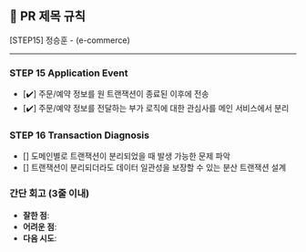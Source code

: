 ## :pushpin: PR 제목 규칙
[STEP15] 정승훈 - (e-commerce)

---
### STEP 15 Application Event
- [✔️] 주문/예약 정보를 원 트랜잭션이 종료된 이후에 전송
- [✔️] 주문/예약 정보를 전달하는 부가 로직에 대한 관심사를 메인 서비스에서 분리

### STEP 16 Transaction Diagnosis
- [] 도메인별로 트랜잭션이 분리되었을 때 발생 가능한 문제 파악
- [] 트랜잭션이 분리되더라도 데이터 일관성을 보장할 수 있는 분산 트랜잭션 설계 

### **간단 회고** (3줄 이내)
- **잘한 점**: 
- **어려운 점**: 
- **다음 시도**: